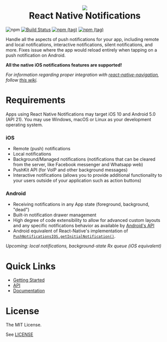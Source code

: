 <h1 align="center">
  <img src=".logo.png"/><br/>
  React Native Notifications
</h1>

![npm](https://img.shields.io/npm/dw/react-native-notifications.svg)
[![Build Status](https://img.shields.io/jenkins/s/http/jenkins-oss.wixpress.com:8080/job/multi-react-native-notifications-master.svg)](https://jenkins-oss.wixpress.com/job/multi-react-native-notifications-master/)
[![npm (tag)](https://img.shields.io/npm/v/react-native-notifications/latest.svg)](https://github.com/wix/react-native-notifications/tree/master)
[![npm (tag)](https://img.shields.io/npm/v/react-native-notifications/snapshot.svg)](https://github.com/wix/react-native-notifications/tree/master)

Handle all the aspects of push notifications for your app, including remote and local notifications, interactive notifications, silent notifications, and more.
Fixes issue where the app would reload entirely when tapping on a push notification on Android.

**All the native iOS notifications features are supported!**

_For information regarding proper integration with [react-native-navigation](https://github.com/wix/react-native-navigation), follow [this wiki](https://github.com/wix/react-native-notifications/wiki/Android:-working-with-RNN)._

# Requirements

Apps using React Native Notifications may target iOS 10 and Android 5.0 (API 21). You may use Windows, macOS or Linux as your development operating system.

### iOS

<!-- <img src="https://s3.amazonaws.com/nrjio/interactive.gif" alt="Interactive notifications example" width=350/> -->

- Remote (push) notifications
- Local notifications
- Background/Managed notifications (notifications that can be cleared from the server, like Facebook messenger and Whatsapp web)
- PushKit API (for VoIP and other background messages)
- Interactive notifications (allows you to provide additional functionality to your users outside of your application such as action buttons)

### Android

- Receiving notifications in any App state (foreground, background, "dead")
- Built-in notification drawer management
- High degree of code extensibility to allow for advanced custom layouts and any specific notifications behavior as available by [Android's API](https://developer.android.com/training/notify-user/build-notification.html)
- Android equivalent of React-Native's implementation of [`PushNotificationsIOS.getInitialNotification()`](https://facebook.github.io/react-native/docs/pushnotificationios.html#getinitialnotification).

_Upcoming: local notifications, background-state Rx queue (iOS equivalent)_

# Quick Links

- [Getting Started](https://wix.github.io/react-native-notifications/docs/getting-started)
- [API](https://wix.github.io/react-native-notifications/api/general-api)
- [Documentation](https://wix.github.io/react-native-notifications/)

# License

The MIT License.

See [LICENSE](LICENSE)
